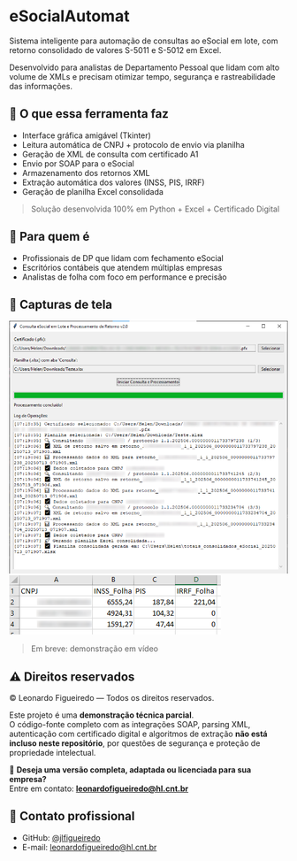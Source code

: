 # eSocialAutomat

Sistema inteligente para automação de consultas ao eSocial em lote, com retorno consolidado de valores S-5011 e S-5012 em Excel.

Desenvolvido para analistas de Departamento Pessoal que lidam com alto volume de XMLs e precisam otimizar tempo, segurança e rastreabilidade das informações.

## 🚀 O que essa ferramenta faz

- Interface gráfica amigável (Tkinter)
- Leitura automática de CNPJ + protocolo de envio via planilha
- Geração de XML de consulta com certificado A1
- Envio por SOAP para o eSocial
- Armazenamento dos retornos XML
- Extração automática dos valores (INSS, PIS, IRRF)
- Geração de planilha Excel consolidada

> Solução desenvolvida 100% em Python + Excel + Certificado Digital

## 🎯 Para quem é

- Profissionais de DP que lidam com fechamento eSocial
- Escritórios contábeis que atendem múltiplas empresas
- Analistas de folha com foco em performance e precisão

## 📸 Capturas de tela

![Exemplo GUI](screenshots/interface_gui.png)  
![Excel Gerado](screenshots/excel_saida.png)

> Em breve: demonstração em vídeo

## ⚠️ Direitos reservados

© Leonardo Figueiredo — Todos os direitos reservados.

Este projeto é uma **demonstração técnica parcial**.  
O código-fonte completo com as integrações SOAP, parsing XML, autenticação com certificado digital e algoritmos de extração **não está incluso neste repositório**, por questões de segurança e proteção de propriedade intelectual.

📩 **Deseja uma versão completa, adaptada ou licenciada para sua empresa?**  
Entre em contato: **leonardofigueiredo@hl.cnt.br**

## 💬 Contato profissional

- GitHub: [@jlfigueiredo](https://github.com/jlfigueiredo)
- E-mail: leonardofigueiredo@hl.cnt.br
